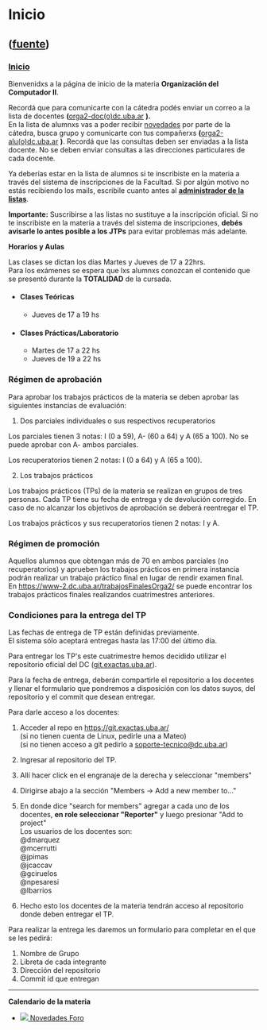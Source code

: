 # Inicio
([fuente](https://campus.exactas.uba.ar/course/view.php?id=998))
---
### [Inicio](https://campus.exactas.uba.ar/course/view.php?id=998&section=0)

Bienvenidxs a la página de inicio de la materia **Organización del Computador
II**.

Recordá que para comunicarte con la cátedra podés enviar un correo a la lista
de docentes **(**[orga2-doc(o)dc.uba.ar](mailto:orga2-doc@dc.uba.ar) **).**  
En la lista de alumnxs vas a poder recibir
[novedades](https://campus.exactas.uba.ar/mod/forum/view.php?id=51972
"Novedades") por parte de la cátedra, busca grupo y comunicarte con tus
compañerxs **(**[orga2-alu(o)dc.uba.ar](mailto:orga2-alu@dc.uba.ar) **)**.
Recordá que las consultas deben ser enviadas a la lista docente. No se deben
enviar consultas a las direcciones particulares de cada docente.

Ya deberías estar en la lista de alumnos si te inscribiste en la materia a
través del sistema de inscripciones de la Facultad. Si por algún motivo no
estás recibiendo los mails, escribile cuanto antes al **[administrador de la
listas](mailto:orga2-alu-owner@dc.uba.ar?SUBJECT=SUSCRIBIRME%20A%20ORGA2)**.

**Importante:** Suscribirse a las listas no sustituye a la inscripción
oficial. Si no te inscribiste en la materia a través del sistema de
inscripciones, **debés avisarle lo antes posible a los JTPs** para evitar
problemas más adelante.  
  

**Horarios y Aulas**

Las clases se dictan los días Martes y Jueves de 17 a 22hrs.  
Para los exámenes se espera que lxs alumnxs conozcan el contenido que se
presentó durante la **TOTALIDAD** de la cursada.

  - #### Clases Teóricas

    - Jueves de 17 a 19 hs
  - #### Clases Prácticas/Laboratorio

    - Martes de 17 a 22 hs 
    - Jueves de 19 a 22 hs

### Régimen de aprobación

Para aprobar los trabajos prácticos de la materia se deben aprobar las
siguientes instancias de evaluación:

  1. Dos parciales individuales o sus respectivos recuperatorios

Los parciales tienen 3 notas: I (0 a 59), A- (60 a 64) y A (65 a 100). No se
puede aprobar con A- ambos parciales.

Los recuperatorios tienen 2 notas: I (0 a 64) y A (65 a 100).

  2. Los trabajos prácticos

Los trabajos prácticos (TPs) de la materia se realizan en grupos de tres
personas. Cada TP tiene su fecha de entrega y de devolución corregido. En caso
de no alcanzar los objetivos de aprobación se deberá reentregar el TP.

Los trabajos prácticos y sus recuperatorios tienen 2 notas: I y A.

### Régimen de promoción

Aquellos alumnos que obtengan más de 70 en ambos parciales (no recuperatorios)
y aprueben los trabajos prácticos en primera instancia podrán realizar un
trabajo práctico final en lugar de rendir examen final.  
En <https://www-2.dc.uba.ar/trabajosFinalesOrga2/> se puede encontrar los
trabajos prácticos finales realizandos cuatrimestres anteriores.  
  

### Condiciones para la entrega del TP

Las fechas de entrega de TP están definidas previamente.  
El sistema sólo aceptará entregas hasta las 17:00 del último día.  
  
Para entregar los TP's este cuatrimestre hemos decidido utilizar el
repositorio oficial del DC ([git.exactas.uba.ar](http://git.exactas.uba.ar/)).  
  
Para la fecha de entrega, deberán compartirle el repositorio a los docentes y
llenar el formulario que pondremos a disposición con los datos suyos, del
repositorio y el commit que desean entregar.  
  
Para darle acceso a los docentes:

  1. Acceder al repo en <https://git.exactas.uba.ar/>   
(si no tienen cuenta de Linux, pedirle una a Mateo)  
(si no tienen acceso a git pedirlo a soporte-tecnico@dc.uba.ar)

  2. Ingresar al repositorio del TP.
  3. Allí hacer click en el engranaje de la derecha y seleccionar "members"
  4. Dirigirse abajo a la sección "Members -> Add a new member to..."
  5. En donde dice "search for members" agregar a cada uno de los docentes, **en role seleccionar "Reporter"** y luego presionar "Add to project"  
Los usuarios de los docentes son:  
@dmarquez  
@mcerrutti  
@jpimas  
@jcaccav  
@gciruelos  
@npesaresi  
@lbarrios

  6. Hecho esto los docentes de la materia tendrán acceso al repositorio donde deben entregar el TP.

  
Para realizar la entrega les daremos un formulario para completar en el que se
les pedirá:

  1. Nombre de Grupo
  2. Libreta de cada integrante
  3. Dirección del repositorio
  4. Commit id que entregan

****

**Calendario de la materia**

  - [![ ](https://campus.exactas.uba.ar/theme/image.php/aardvark/forum/1524752928/icon) Novedades Foro](https://campus.exactas.uba.ar/mod/forum/view.php?id=51972)

